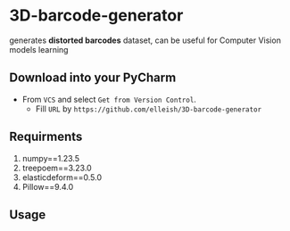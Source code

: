 # 3D-barcode-generator
generates <b>distorted barcodes</b> dataset, can be useful for Computer Vision models learning 

## Download into your PyCharm
- From `VCS` and select `Get from Version Control`.
  - Fill `URL` by `https://github.com/elleish/3D-barcode-generator`
    
## Requirments
<ol><li>numpy==1.23.5</li>
<li>treepoem==3.23.0</li>
<li>elasticdeform==0.5.0</li>
<li>Pillow==9.4.0</li></ol>

## Usage

